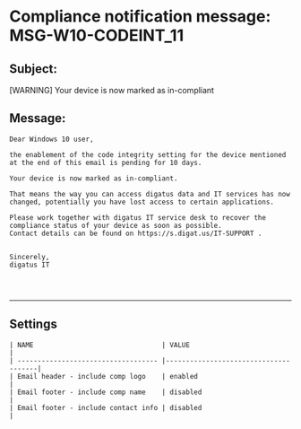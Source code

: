 Compliance notification message: MSG-W10-CODEINT_11
===============================================================================


Subject:
--------
[WARNING] Your device is now marked as in-compliant

Message:
--------
```
Dear Windows 10 user,

the enablement of the code integrity setting for the device mentioned at the end of this email is pending for 10 days.

Your device is now marked as in-compliant.

That means the way you can access digatus data and IT services has now changed, potentially you have lost access to certain applications.

Please work together with digatus IT service desk to recover the compliance status of your device as soon as possible.
Contact details can be found on https://s.digat.us/IT-SUPPORT .


Sincerely,
digatus IT




```

*******************************************************************************

Settings
--------

	| NAME                                | VALUE                                |
	| ----------------------------------- |--------------------------------------|
	| Email header - include comp logo    | enabled                              |
	| Email footer - include comp name    | disabled                             |
	| Email footer - include contact info | disabled                             |
